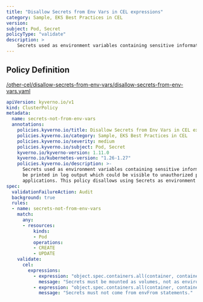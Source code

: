 ```yaml
---
title: "Disallow Secrets from Env Vars in CEL expressions"
category: Sample, EKS Best Practices in CEL
version: 
subject: Pod, Secret
policyType: "validate"
description: >
    Secrets used as environment variables containing sensitive information may, if not carefully controlled,  be printed in log output which could be visible to unauthorized people and captured in forwarding applications. This policy disallows using Secrets as environment variables.
---
```


## Policy Definition
<a href="https://github.com/kyverno/policies/raw/main//other-cel/disallow-secrets-from-env-vars/disallow-secrets-from-env-vars.yaml" target="-blank">/other-cel/disallow-secrets-from-env-vars/disallow-secrets-from-env-vars.yaml</a>

```yaml
apiVersion: kyverno.io/v1
kind: ClusterPolicy
metadata:
  name: secrets-not-from-env-vars
  annotations:
    policies.kyverno.io/title: Disallow Secrets from Env Vars in CEL expressions
    policies.kyverno.io/category: Sample, EKS Best Practices in CEL 
    policies.kyverno.io/severity: medium
    policies.kyverno.io/subject: Pod, Secret
    kyverno.io/kyverno-version: 1.11.0
    kyverno.io/kubernetes-version: "1.26-1.27"
    policies.kyverno.io/description: >-
      Secrets used as environment variables containing sensitive information may, if not carefully controlled, 
      be printed in log output which could be visible to unauthorized people and captured in forwarding
      applications. This policy disallows using Secrets as environment variables.
spec:
  validationFailureAction: Audit
  background: true
  rules:
  - name: secrets-not-from-env-vars
    match:
      any:
      - resources:
          kinds:
          - Pod
          operations:
          - CREATE
          - UPDATE
    validate:
      cel:
        expressions:
          - expression: "object.spec.containers.all(container, container.?env.orValue([]).all(env, env.?valueFrom.?secretKeyRef.orValue(true)))"
            message: "Secrets must be mounted as volumes, not as environment variables."
          - expression: "object.spec.containers.all(container, container.?envFrom.orValue([]).all(envFrom, !has(envFrom.secretRef)))"
            message: "Secrets must not come from envFrom statements."
                

```
